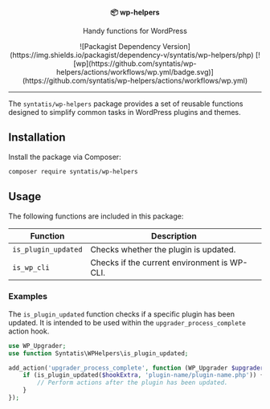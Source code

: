 <div align="center">
  <strong>📦 wp-helpers</strong>
  <p>Handy functions for WordPress</p>
  ![Packagist Dependency Version](https://img.shields.io/packagist/dependency-v/syntatis/wp-helpers/php) [![wp](https://github.com/syntatis/wp-helpers/actions/workflows/wp.yml/badge.svg)](https://github.com/syntatis/wp-helpers/actions/workflows/wp.yml)
</div>

---

The `syntatis/wp-helpers` package provides a set of reusable functions designed to simplify common tasks in WordPress plugins and themes.

## Installation

Install the package via Composer:

```bash
composer require syntatis/wp-helpers
```

## Usage

The following functions are included in this package:

| Function            | Description                                   |
|---------------------|-----------------------------------------------|
| `is_plugin_updated` | Checks whether the plugin is updated.         |
| `is_wp_cli`         | Checks if the current environment is WP-CLI.  |

### Examples

The `is_plugin_updated` function checks if a specific plugin has been updated. It is intended to be used within the `upgrader_process_complete` action hook.

```php
use WP_Upgrader;
use function Syntatis\WPHelpers\is_plugin_updated;

add_action('upgrader_process_complete', function (WP_Upgrader $upgrader, array $hookExtra) {
    if (is_plugin_updated($hookExtra, 'plugin-name/plugin-name.php')) {
        // Perform actions after the plugin has been updated.
    }
});
```
